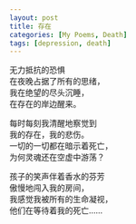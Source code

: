 ```yaml
---
layout: post
title: 存在
categories: [My Poems, Death]
tags: [depression, death]
---
```


无力抵抗的恐惧  
在夜晚占据了所有的思绪，  
我在绝望的尽头沉睡，  
在存在的岸边醒来。

每时每刻我清醒地察觉到  
我的存在，我的悲伤。  
一切的一切都在暗示着死亡，  
为何灵魂还在空虚中游荡？

孩子的笑声伴着香水的芬芳  
傲慢地闯入我的房间，  
我感觉我被所有的生命凝视，  
他们在等待着我的死亡……
